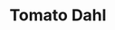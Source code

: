 ---
title: Tomato Dahl
metadata:
  source: https://smile.amazon.co.uk/Imperfect-Vegan-Fearne-Cotton/dp/1841882895/
  servings: '3'
  title: Tomato Dahl
  course: Main
ingredients:
- name: soy sauce
  amount: 2 tbsp
- name: chopped tomatoes
  amount: 400 g
- name: coconut milk
  amount: 400 ml
- name: mild curry powder
  amount: 2 tsp
- name: washed red split lentils
  amount: 260 g
- name: miso paste
  amount: 1 tsp
- name: crushed garlic
  amount: 4 cloves
- name: greek yogurt
  amount: 4 tbsp
cookware:
- name: pan
steps:
- description: Grab a pan and add in the washed red split lentils, crushed garlic,
    soy sauce, mild curry powder, miso paste, chopped tomatoes and coconut milk.
- description: Bring to the boil, then reduce heat and simmer for 15 minutes, stirring
    frequently to stop the lentils sticking to the base of the pan.
- description: Add in the greek yogurt, stir, and simmer for another 5 minutes then
    serve.

---